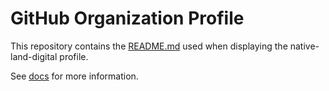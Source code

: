 # GitHub Organization Profile

This repository contains the [README.md](https://github.com/native-land-digital/.github/blob/main/profile/README.md) used when displaying the native-land-digital profile.

See [docs](https://docs.github.com/en/organizations/collaborating-with-groups-in-organizations/customizing-your-organizations-profile#adding-a-public-organization-profile-readme) for more information.
